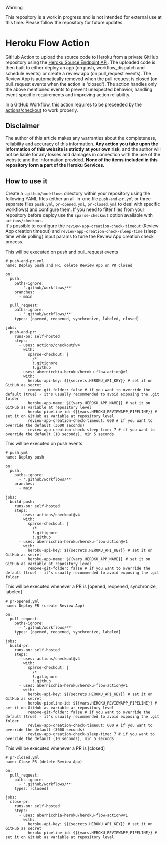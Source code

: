 > [!WARNING]
> This repository is a work in progress and is not intended for external use at this time. Please follow the repository for future updates.

# Heroku Flow Action
GitHub Action to upload the source code to Heroku from a private GitHub repository using the [Heroku Source Endpoint API](https://devcenter.heroku.com/articles/build-and-release-using-the-api#sources-endpoint). The uploaded code is then built to either deploy an app (on push, workflow_dispatch and schedule events) or create a review app (on pull_request events).
The Review App is automatically removed when the pull request is closed (on pull_request events when the action is 'closed').
The action handles only the above mentioned events to prevent unexpected behavior, handling event-specific requirements and improving action reliability.

In a GitHub Workflow, this action requires to be preceeded by the [actions/checkout](https://github.com/actions/checkout) to work properly.

## Disclaimer
The author of this article makes any warranties about the completeness, reliability and accuracy of this information. **Any action you take upon the information of this website is strictly at your own risk**, and the author will not be liable for any losses and damages in connection with the use of the website and the information provided. **None of the items included in this repository form a part of the Heroku Services.**

## How to use it
Create a `.github/workflows` directory within your repository using the following YAML files (either an all-in-one file `push-and-pr.yml` or three separate files `push.yml`, `pr-opened.yml`, `pr-closed.yml` to deal with specific workflows) and configure them. If you need to filter files from your repository before deploy use the `sparse-checkout` option available with `actions/checkout`.<br/>
It's possible to configure the `review-app-creation-check-timeout` (Review App creation timeout) and `review-app-creation-check-sleep-time` (sleep time while polling) input params to tune the Review App creation check process.

This will be executed on push and pull_request events
```
# push-and-pr.yml
name: Deploy push and PR, delete Review App on PR closed

on:
  push:
    paths-ignore:
      - '.github/workflows/**'
    branches:
      - main

  pull_request:
    paths-ignore:
      - '.github/workflows/**'
    types: [opened, reopened, synchronize, labeled, closed]

jobs:
  push-and-pr:
    runs-on: self-hosted
    steps:
      - uses: actions/checkout@v4
        with:
          sparse-checkout: |
            /*
            !.gitignore
            !.github
      - uses: abernicchia-heroku/heroku-flow-action@v1
        with:
          heroku-api-key: ${{secrets.HEROKU_API_KEY}} # set it on GitHub as secret
          remove-git-folder: false # if you want to override the default (true) - it's usually recommended to avoid exposing the .git folder 
          heroku-app-name: ${{vars.HEROKU_APP_NAME}} # set it on GitHub as variable at repository level
          heroku-pipeline-id: ${{vars.HEROKU_REVIEWAPP_PIPELINE}} # set it on GitHub as variable at repository level
          review-app-creation-check-timeout: 600 # if you want to override the default (3600 seconds) 
          review-app-creation-check-sleep-time: 7 # if you want to override the default (10 seconds), min 5 seconds
```


This will be executed on push events
```
# push.yml
name: Deploy push

on:
  push:
    paths-ignore:
      - '.github/workflows/**'
    branches:
      - main

jobs:
  build-push:
    runs-on: self-hosted
    steps:
      - uses: actions/checkout@v4
        with:
          sparse-checkout: |
            /*
            !.gitignore
            !.github
      - uses: abernicchia-heroku/heroku-flow-action@v1
        with:
          heroku-api-key: ${{secrets.HEROKU_API_KEY}} # set it on GitHub as secret
          heroku-app-name: ${{vars.HEROKU_APP_NAME}} # set it on GitHub as variable at repository level
          remove-git-folder: false # if you want to override the default (true) - it's usually recommended to avoid exposing the .git folder 
```

This will be executed whenever a PR is [opened, reopened, synchronize, labeled]
```
# pr-opened.yml
name: Deploy PR (create Review App)

on:
  pull_request:
    paths-ignore:
      - '.github/workflows/**'
    types: [opened, reopened, synchronize, labeled]

jobs:
  build-pr:
    runs-on: self-hosted
    steps:
      - uses: actions/checkout@v4
        with:
          sparse-checkout: |
            /*
            !.gitignore
            !.github
      - uses: abernicchia-heroku/heroku-flow-action@v1
        with:
          heroku-api-key: ${{secrets.HEROKU_API_KEY}} # set it on GitHub as secret
          heroku-pipeline-id: ${{vars.HEROKU_REVIEWAPP_PIPELINE}} # set it on GitHub as variable at repository level
          remove-git-folder: false # if you want to override the default (true) - it's usually recommended to avoid exposing the .git folder
          review-app-creation-check-timeout: 600 # if you want to override the default (3600 seconds) 
          review-app-creation-check-sleep-time: 7 # if you want to override the default (10 seconds), min 5 seconds
```

This will be executed whenever a PR is [closed]
```
# pr-closed.yml
name: Close PR (delete Review App)

on:
  pull_request:
    paths-ignore:
      - '.github/workflows/**'
    types: [closed]

jobs:
  close-pr:
    runs-on: self-hosted
    steps:
      - uses: abernicchia-heroku/heroku-flow-action@v1
        with:
          heroku-api-key: ${{secrets.HEROKU_API_KEY}} # set it on GitHub as secret
          heroku-pipeline-id: ${{vars.HEROKU_REVIEWAPP_PIPELINE}} # set it on GitHub as variable at repository level
```